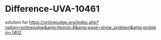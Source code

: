 # Difference-UVA-10461
solution for https://onlinejudge.org/index.php?option=onlinejudge&amp;Itemid=8&amp;page=show_problem&amp;problem=1402
